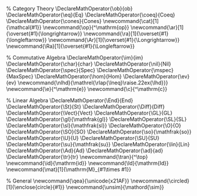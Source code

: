 % Category Theory
\DeclareMathOperator{\ob}{ob}
\DeclareMathOperator{\eq}{Eq}
\DeclareMathOperator{\coeq}{Coeq}
\DeclareMathOperator{\cones}{Cones}
\newcommand{\cat}[1]{\mathcal{#1}}
\newcommand{\op}{^\mathrm{op}}
\newcommand{\ar}[1]{\overset{#1}{\longrightarrow}}
\newcommand{\ra}[1]{\overset{#1}{\longleftarrow}}
\newcommand{\Ar}[1]{\overset{#1}{\Longrightarrow}}
\newcommand{\Ra}[1]{\overset{#1}{\Longleftarrow}}

% Commutative Algebra
\DeclareMathOperator{\im}{im}
\DeclareMathOperator{\char}{char}
\DeclareMathOperator{\nil}{Nil}
\DeclareMathOperator{\spec}{Spec}
\DeclareMathOperator{\mspec}{MaxSpec}
\DeclareMathOperator{\hom}{Hom}
\DeclareMathOperator{\ev}{ev}
\newcommand{\nlhd}{\mathrel{\rlap{\lneq}\raise.22ex{\lhd}}}
\newcommand{\e}{^\mathrm{e}}
\newcommand{\c}{^\mathrm{c}}

% Linear Algebra
\DeclareMathOperator{\End}{End}
\DeclareMathOperator{\St}{St}
\DeclareMathOperator{\Diff}{Diff}
\DeclareMathOperator{\Vect}{Vect}
\DeclareMathOperator{\GL}{GL}
\DeclareMathOperator{\gl}{\mathfrak{gl}}
\DeclareMathOperator{\SL}{SL}
\DeclareMathOperator{\sl}{\mathfrak{sl}}
\DeclareMathOperator{\O}{O}
\DeclareMathOperator{\SO}{SO}
\DeclareMathOperator{\so}{\mathfrak{so}}
\DeclareMathOperator{\U}{U}
\DeclareMathOperator{\SU}{SU}
\DeclareMathOperator{\su}{\mathfrak{su}}
\DeclareMathOperator{\lin}{Lin}
\DeclareMathOperator{\Ad}{Ad}
\DeclareMathOperator{\ad}{ad}
\DeclareMathOperator{\tr}{tr}
\newcommand{\tran}{^\top}
\newcommand{\id}{\mathrm{id}}
\newcommand{\Id}{\mathrm{Id}}
\newcommand{\mat}[1]{\mathrm{M}_{#1\times #1}}

% General
\newcommand{\qea}{\unicode{x21AF}}
\newcommand{\circled}[1]{\enclose{circle}{#1}}
\newcommand{\unsim}{\mathord{\sim}}
